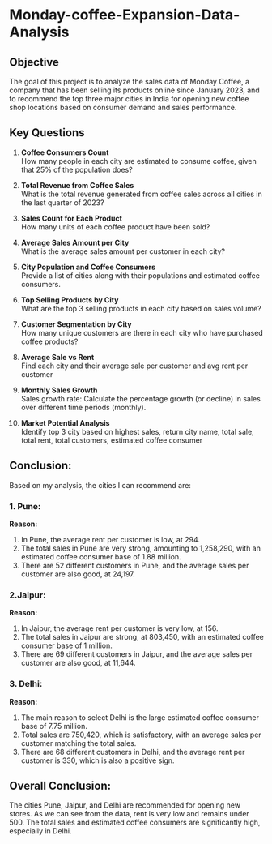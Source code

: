 # Monday-coffee-Expansion-Data-Analysis


## Objective
The goal of this project is to analyze the sales data of Monday Coffee, a company that has been selling its products online since January 2023, and to recommend the top three major cities in India for opening new coffee shop locations based on consumer demand and sales performance.


## Key Questions
1. **Coffee Consumers Count**  
   How many people in each city are estimated to consume coffee, given that 25% of the population does?

2. **Total Revenue from Coffee Sales**  
   What is the total revenue generated from coffee sales across all cities in the last quarter of 2023?

3. **Sales Count for Each Product**  
   How many units of each coffee product have been sold?

4. **Average Sales Amount per City**  
   What is the average sales amount per customer in each city?

5. **City Population and Coffee Consumers**  
   Provide a list of cities along with their populations and estimated coffee consumers.

6. **Top Selling Products by City**  
   What are the top 3 selling products in each city based on sales volume?

7. **Customer Segmentation by City**  
   How many unique customers are there in each city who have purchased coffee products?

8. **Average Sale vs Rent**  
   Find each city and their average sale per customer and avg rent per customer

9. **Monthly Sales Growth**  
   Sales growth rate: Calculate the percentage growth (or decline) in sales over different time periods (monthly).

10. **Market Potential Analysis**  
    Identify top 3 city based on highest sales, return city name, total sale, total rent, total customers, estimated  coffee consumer

## Conclusion:

Based on my analysis, the cities I can recommend are:

### 1. Pune:

**Reason:**
1. In Pune, the average rent per customer is low, at 294.
2. The total sales in Pune are very strong, amounting to 1,258,290, with an estimated coffee consumer base of 1.88 million.
3. There are 52 different customers in Pune, and the average sales per customer are also good, at 24,197.

### 2.Jaipur:

**Reason:**
1. In Jaipur, the average rent per customer is very low, at 156.
2. The total sales in Jaipur are strong, at 803,450, with an estimated coffee consumer base of 1 million.
3. There are 69 different customers in Jaipur, and the average sales per customer are also good, at 11,644.


### 3. Delhi:

**Reason:**
1. The main reason to select Delhi is the large estimated coffee consumer base of 7.75 million.
2. Total sales are 750,420, which is satisfactory, with an average sales per customer matching the total sales.
3. There are 68 different customers in Delhi, and the average rent per customer is 330, which is also a positive sign.

## Overall Conclusion:
The cities Pune, Jaipur, and Delhi are recommended for opening new stores. As we can see from the data, rent is very low and remains under 500. The total sales and estimated coffee consumers are significantly high, especially in Delhi.

